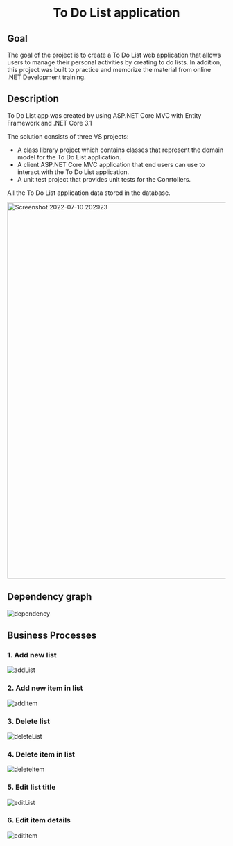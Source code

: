 <h1 align="center">To Do List application</h1>
<h2>Goal</h2>
The goal of the project is to create a To Do List web application that allows users to manage their personal activities by creating to do lists. In addition, this project was built to practice and memorize the material from online .NET Development training. </br>
<h2>Description</h2> 

To Do List app was created by using ASP.NET Core MVC with Entity Framework and .NET Core 3.1 

The solution consists of three VS projects:

- A class library project which contains classes that represent the domain model for the To Do List application.
- A client ASP.NET Core MVC application that end users can use to interact with the To Do List application.
- A unit test project that provides unit tests for the Conrtollers.

All the To Do List application data stored in the database. 


<img width="868" alt="Screenshot 2022-07-10 202923" src="https://user-images.githubusercontent.com/42763170/178151445-9a9012e1-2f59-4307-9bc8-745990cadf26.png">

<h2>Dependency graph</h2>

![dependency](https://user-images.githubusercontent.com/42763170/178144410-8bf72584-33e5-4635-b7e1-490e81d821fa.png)

<h2>Business Processes</h2> 
<h3>1. Add new list</h3>

![addList](https://user-images.githubusercontent.com/42763170/177997847-304fc330-d383-4732-9e9e-3283e1685893.png)

<h3>2. Add new item in list</h3>

![addItem](https://user-images.githubusercontent.com/42763170/178002651-da3d7dce-34be-41c9-a2e7-8ade0999c223.png)

<h3>3. Delete list</h3>

![deleteList](https://user-images.githubusercontent.com/42763170/178104385-93d201c5-1c97-4bff-aaba-87705f07b9c4.png)

<h3>4. Delete item in list</h3>

![deleteItem](https://user-images.githubusercontent.com/42763170/178098712-266029ae-b32f-4df3-abff-a718bfd09e08.png)

<h3>5. Edit list title</h3>

![editList](https://user-images.githubusercontent.com/42763170/178104106-d6bfe4a3-79ff-4551-82d9-7d6128bf8f29.png)

<h3>6. Edit item details</h3>

![editItem](https://user-images.githubusercontent.com/42763170/178103906-1a540480-a441-4ea1-9a0e-de163c3e7f82.png)
